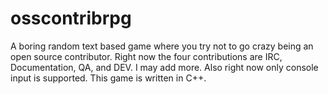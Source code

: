 osscontribrpg
=============

A boring random text based game where you try not to go crazy being an open source contributor.  Right now the four contributions are IRC, Documentation, QA, and DEV. I may add more. Also right now only console input is supported. This game is written in C++. 
 
